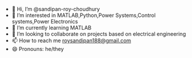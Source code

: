 - 👋 Hi, I’m @sandipan-roy-choudhury
- 👀 I’m interested in MATLAB,Python,Power Systems,Control systems,Power Electronics
- 🌱 I’m currently learning MATLAB
- 💞️ I’m looking to collaborate on  projects based on electrical engineering 
- 📫 How to reach me roysandipan188@gmail.com
- 😄 Pronouns: he/they
  

<!---
sandipan-roy-choudhury/sandipan-roy-choudhury is a ✨ special ✨ repository because its `README.md` (this file) appears on your GitHub profile.
You can click the Preview link to take a look at your changes.
--->
